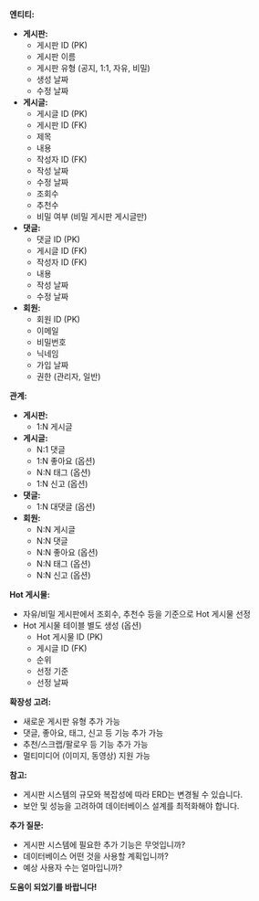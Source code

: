 **엔티티:**

* **게시판:**
    * 게시판 ID (PK)
    * 게시판 이름
    * 게시판 유형 (공지, 1:1, 자유, 비밀)
    * 생성 날짜
    * 수정 날짜
* **게시글:**
    * 게시글 ID (PK)
    * 게시판 ID (FK)
    * 제목
    * 내용
    * 작성자 ID (FK)
    * 작성 날짜
    * 수정 날짜
    * 조회수
    * 추천수
    * 비밀 여부 (비밀 게시판 게시글만)
* **댓글:**
    * 댓글 ID (PK)
    * 게시글 ID (FK)
    * 작성자 ID (FK)
    * 내용
    * 작성 날짜
    * 수정 날짜
* **회원:**
    * 회원 ID (PK)
    * 이메일
    * 비밀번호
    * 닉네임
    * 가입 날짜
    * 권한 (관리자, 일반)

**관계:**

* **게시판:**
    * 1:N 게시글
* **게시글:**
    * N:1 댓글
    * 1:N 좋아요 (옵션)
    * N:N 태그 (옵션)
    * 1:N 신고 (옵션)
* **댓글:**
    * 1:N 대댓글 (옵션)
* **회원:**
    * N:N 게시글
    * N:N 댓글
    * N:N 좋아요 (옵션)
    * N:N 태그 (옵션)
    * N:N 신고 (옵션)

**Hot 게시물:**

* 자유/비밀 게시판에서 조회수, 추천수 등을 기준으로 Hot 게시물 선정
* Hot 게시물 테이블 별도 생성 (옵션)
    * Hot 게시물 ID (PK)
    * 게시글 ID (FK)
    * 순위
    * 선정 기준
    * 선정 날짜

**확장성 고려:**

* 새로운 게시판 유형 추가 가능
* 댓글, 좋아요, 태그, 신고 등 기능 추가 가능
* 추천/스크랩/팔로우 등 기능 추가 가능
* 멀티미디어 (이미지, 동영상) 지원 가능

**참고:**

* 게시판 시스템의 규모와 복잡성에 따라 ERD는 변경될 수 있습니다.
* 보안 및 성능을 고려하여 데이터베이스 설계를 최적화해야 합니다.

**추가 질문:**

* 게시판 시스템에 필요한 추가 기능은 무엇입니까?
* 데이터베이스 어떤 것을 사용할 계획입니까?
* 예상 사용자 수는 얼마입니까?

**도움이 되었기를 바랍니다!**
